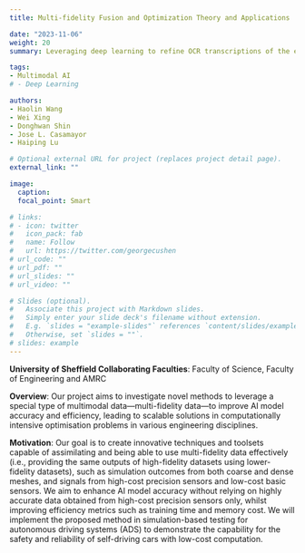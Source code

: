 ```yaml
---
title: Multi-fidelity Fusion and Optimization Theory and Applications

date: "2023-11-06"
weight: 20
summary: Leveraging deep learning to refine OCR transcriptions of the extensive British Library Newspapers collection to overcome the barrier of inaccurate text data, unveiling a rich resource for exploring centuries of historical narratives and advancing global humanities research.

tags:
- Multimodal AI
# - Deep Learning

authors:
- Haolin Wang
- Wei Xing
- Donghwan Shin
- Jose L. Casamayor
- Haiping Lu

# Optional external URL for project (replaces project detail page).
external_link: ""

image:
  caption: 
  focal_point: Smart

# links:
# - icon: twitter
#   icon_pack: fab
#   name: Follow
#   url: https://twitter.com/georgecushen
# url_code: ""
# url_pdf: ""
# url_slides: ""
# url_video: ""

# Slides (optional).
#   Associate this project with Markdown slides.
#   Simply enter your slide deck's filename without extension.
#   E.g. `slides = "example-slides"` references `content/slides/example-slides.md`.
#   Otherwise, set `slides = ""`.
# slides: example
---
```

**University of Sheffield Collaborating Faculties**: Faculty of Science, Faculty of Engineering and AMRC

**Overview**: Our project aims to investigate novel methods to leverage a special type of multimodal data—multi-fidelity data—to improve AI model accuracy and efficiency, leading to scalable solutions in computationally intensive optimisation problems in various engineering disciplines.

**Motivation**: Our goal is to create innovative techniques and toolsets capable of assimilating and being able to use multi-fidelity data effectively (i.e., providing the same outputs of high-fidelity datasets using lower-fidelity datasets), such as simulation outcomes from both coarse and dense meshes, and signals from high-cost precision sensors and low-cost basic sensors. We aim to enhance AI model accuracy without relying on highly accurate data obtained from high-cost precision sensors only, whilst improving efficiency metrics such as training time and memory cost. We will implement the proposed method in simulation-based testing for autonomous driving systems (ADS) to demonstrate the capability for the safety and reliability of self-driving cars with low-cost computation.
